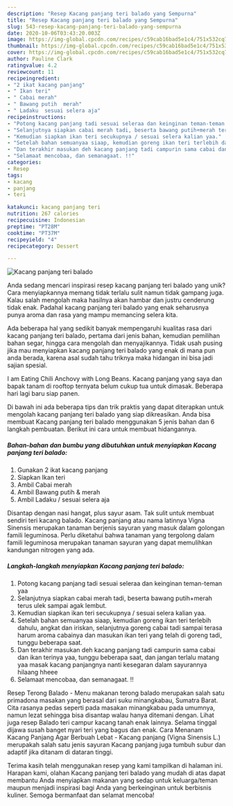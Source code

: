 ```yaml
---
description: "Resep Kacang panjang teri balado yang Sempurna"
title: "Resep Kacang panjang teri balado yang Sempurna"
slug: 543-resep-kacang-panjang-teri-balado-yang-sempurna
date: 2020-10-06T03:43:20.003Z
image: https://img-global.cpcdn.com/recipes/c59cab16bad5e1c4/751x532cq70/kacang-panjang-teri-balado-foto-resep-utama.jpg
thumbnail: https://img-global.cpcdn.com/recipes/c59cab16bad5e1c4/751x532cq70/kacang-panjang-teri-balado-foto-resep-utama.jpg
cover: https://img-global.cpcdn.com/recipes/c59cab16bad5e1c4/751x532cq70/kacang-panjang-teri-balado-foto-resep-utama.jpg
author: Pauline Clark
ratingvalue: 4.2
reviewcount: 11
recipeingredient:
- "2 ikat kacang panjang"
- " Ikan teri"
- " Cabai merah"
- " Bawang putih  merah"
- " Ladaku  sesuai selera aja"
recipeinstructions:
- "Potong kacang panjang tadi sesuai seleraa dan keinginan teman-teman yaa"
- "Selanjutnya siapkan cabai merah tadi, beserta bawang putih+merah terus ulek sampai agak lembut."
- "Kemudian siapkan ikan teri secukupnya / sesuai selera kalian yaa."
- "Setelah bahan semuanyaa siaap, kemudian goreng ikan teri terlebih dahulu, angkat dan iriskan, selanjutnya goreng cabai tadi sampai terasa harum aroma cabainya dan masukan ikan teri yang telah di goreng tadi, tunggu beberapa saat."
- "Dan terakhir masukan deh kacang panjang tadi campurin sama cabai dan ikan terinya yaa, tunggu beberapa saat, dan jangan terlalu matang yaa masak kacang panjangnya nanti kesegaran dalam sayurannya hilaang hheee"
- "Selamaat mencobaa, dan semanagaat. !!"
categories:
- Resep
tags:
- kacang
- panjang
- teri

katakunci: kacang panjang teri 
nutrition: 267 calories
recipecuisine: Indonesian
preptime: "PT28M"
cooktime: "PT37M"
recipeyield: "4"
recipecategory: Dessert

---
```



![Kacang panjang teri balado](https://img-global.cpcdn.com/recipes/c59cab16bad5e1c4/751x532cq70/kacang-panjang-teri-balado-foto-resep-utama.jpg)

Anda sedang mencari inspirasi resep kacang panjang teri balado yang unik? Cara menyiapkannya memang tidak terlalu sulit namun tidak gampang juga. Kalau salah mengolah maka hasilnya akan hambar dan justru cenderung tidak enak. Padahal kacang panjang teri balado yang enak seharusnya punya aroma dan rasa yang mampu memancing selera kita.

Ada beberapa hal yang sedikit banyak mempengaruhi kualitas rasa dari kacang panjang teri balado, pertama dari jenis bahan, kemudian pemilihan bahan segar, hingga cara mengolah dan menyajikannya. Tidak usah pusing jika mau menyiapkan kacang panjang teri balado yang enak di mana pun anda berada, karena asal sudah tahu triknya maka hidangan ini bisa jadi sajian spesial.

I am Eating Chili Anchovy with Long Beans. Kacang panjang yang saya dan bapak tanam di rooftop ternyata belum cukup tua untuk dimasak. Beberapa hari lagi baru siap panen.


Di bawah ini ada beberapa tips dan trik praktis yang dapat diterapkan untuk mengolah kacang panjang teri balado yang siap dikreasikan. Anda bisa membuat Kacang panjang teri balado menggunakan 5 jenis bahan dan 6 langkah pembuatan. Berikut ini cara untuk membuat hidangannya.

<!--inarticleads1-->

##### Bahan-bahan dan bumbu yang dibutuhkan untuk menyiapkan Kacang panjang teri balado:

1. Gunakan 2 ikat kacang panjang
1. Siapkan  Ikan teri
1. Ambil  Cabai merah
1. Ambil  Bawang putih &amp; merah
1. Ambil  Ladaku / sesuai selera aja


Disantap dengan nasi hangat, plus sayur asam. Tak sulit untuk membuat sendiri teri kacang balado. Kacang panjang atau nama latinnya Vigna Sinensis merupakan tanaman berjenis sayuran yang masuk dalam golongan famili leguminosa. Perlu diketahui bahwa tanaman yang tergolong dalam famili leguminosa merupakan tanaman sayuran yang dapat memulihkan kandungan nitrogen yang ada. 

<!--inarticleads2-->

##### Langkah-langkah menyiapkan Kacang panjang teri balado:

1. Potong kacang panjang tadi sesuai seleraa dan keinginan teman-teman yaa
1. Selanjutnya siapkan cabai merah tadi, beserta bawang putih+merah terus ulek sampai agak lembut.
1. Kemudian siapkan ikan teri secukupnya / sesuai selera kalian yaa.
1. Setelah bahan semuanyaa siaap, kemudian goreng ikan teri terlebih dahulu, angkat dan iriskan, selanjutnya goreng cabai tadi sampai terasa harum aroma cabainya dan masukan ikan teri yang telah di goreng tadi, tunggu beberapa saat.
1. Dan terakhir masukan deh kacang panjang tadi campurin sama cabai dan ikan terinya yaa, tunggu beberapa saat, dan jangan terlalu matang yaa masak kacang panjangnya nanti kesegaran dalam sayurannya hilaang hheee
1. Selamaat mencobaa, dan semanagaat. !!


Resep Terong Balado - Menu makanan terong balado merupakan salah satu primadona masakan yang berasal dari suku minangkabau, Sumatra Barat. Cita rasanya pedas seperti pada masakan minangkabau pada umumnya, namun lezat sehingga bisa disantap walau hanya ditemani dengan. Lihat juga resep Balado teri campur kacang tanah enak lainnya. Selama tinggal dijawa susah banget nyari teri yang bagus dan enak. Cara Menanam Kacang Panjang Agar Berbuah Lebat - Kacang panjang (Vigna Sinensis L.) merupakah salah satu jenis sayuran Kacang panjang juga tumbuh subur dan adaptif jika ditanam di dataran tinggi. 

Terima kasih telah menggunakan resep yang kami tampilkan di halaman ini. Harapan kami, olahan Kacang panjang teri balado yang mudah di atas dapat membantu Anda menyiapkan makanan yang sedap untuk keluarga/teman maupun menjadi inspirasi bagi Anda yang berkeinginan untuk berbisnis kuliner. Semoga bermanfaat dan selamat mencoba!
